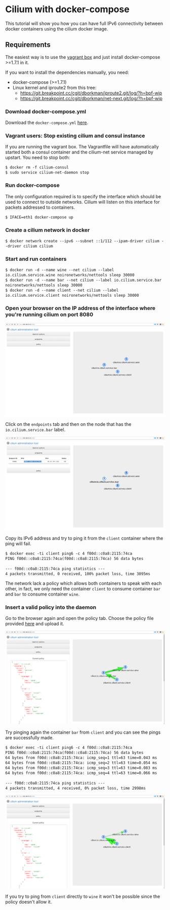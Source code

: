 # Cilium with docker-compose

This tutorial will show you how you can have full IPv6 connectivity between
docker containers using the cilium docker image.

## Requirements

The easiest way is to use the [vagrant box](../../doc/vagrant.md) and just
install docker-compose >=1.7.1 in it.

If you want to install the dependencies manually, you need:
 - docker-compose (>=1.7.1)
 - Linux kernel and iproute2 from this tree:
    - https://git.breakpoint.cc/cgit/dborkman/iproute2.git/log/?h=bpf-wip
    - https://git.breakpoint.cc/cgit/dborkman/net-next.git/log/?h=bpf-wip

### Download docker-compose.yml

Download the `docker-compose.yml` [here](https://raw.githubusercontent.com/cilium/cilium/master/examples/docker-compose/docker-compose.yml).

### Vagrant users: Stop existing cilium and consul instance

If you are running the vagrant box. The Vagrantfile will have automatically
started both a consul container and the cilium-net service managed by upstart.
You need to stop both:

```
$ docker rm -f cilium-consul
$ sudo service cilium-net-daemon stop
```

### Run docker-compose

The only configuration required is to specify the interface which should be
used to connect to outside networks. Cilium will listen on this interface
for packets addressed to containers.

```
$ IFACE=eth1 docker-compose up
```

### Create a cilium network in docker

```
$ docker network create --ipv6 --subnet ::1/112 --ipam-driver cilium --driver cilium cilium
```

### Start and run containers

```
$ docker run -d --name wine --net cilium --label io.cilium.service.wine noironetworks/nettools sleep 30000
$ docker run -d --name bar --net cilium --label io.cilium.service.bar noironetworks/nettools sleep 30000
$ docker run -d --name client --net cilium --label io.cilium.service.client noironetworks/nettools sleep 30000
```

### Open your browser on the IP address of the interface where you're running cilium on port 8080

![Cilium dashboard](cilium-docker-1.png)

Click on the `endpoints` tab and then on the node that has the `io.cilium.service.bar` label.

![Cilium dashboard](cilium-docker-2.png)

Copy its IPv6 address and try to ping it from the `client` container where the ping will fail.

```
$ docker exec -ti client ping6 -c 4 f00d::c0a8:2115:74ca
PING f00d::c0a8:2115:74ca(f00d::c0a8:2115:74ca) 56 data bytes

--- f00d::c0a8:2115:74ca ping statistics ---
4 packets transmitted, 0 received, 100% packet loss, time 3095ms
```

The network lack a policy which allows both containers to speak with each other, in fact,
we only need the container `client` to consume container `bar` and `bar` to consume
container `wine`.

### Insert a valid policy into the daemon

Go to the browser again and open the policy tab. Choose the policy file provided
[here](https://raw.githubusercontent.com/cilium/cilium/master/examples/docker-compose/docker.policy) and upload it.

![Cilium dashboard](cilium-docker-3.png)

Try pinging again the container `bar` from `client` and you can see the pings are successfully
made.

```
$ docker exec -ti client ping6 -c 4 f00d::c0a8:2115:74ca
PING f00d::c0a8:2115:74ca(f00d::c0a8:2115:74ca) 56 data bytes
64 bytes from f00d::c0a8:2115:74ca: icmp_seq=1 ttl=63 time=0.043 ms
64 bytes from f00d::c0a8:2115:74ca: icmp_seq=2 ttl=63 time=0.054 ms
64 bytes from f00d::c0a8:2115:74ca: icmp_seq=3 ttl=63 time=0.083 ms
64 bytes from f00d::c0a8:2115:74ca: icmp_seq=4 ttl=63 time=0.066 ms

--- f00d::c0a8:2115:74ca ping statistics ---
4 packets transmitted, 4 received, 0% packet loss, time 2998ms
```

![Cilium dashboard](cilium-docker-4.png)

If you try to ping from `client` directly to `wine` it won't be possible since the policy
doesn't allow it.
